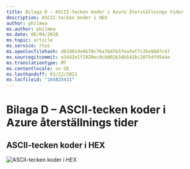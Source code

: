 ```yaml
---
title: Bilaga D – ASCII-tecken koder i Azure återställnings tider
description: ASCII-tecken koder i HEX
author: philmea
ms.author: philmea
ms.date: 06/04/2020
ms.topic: article
ms.service: rtos
ms.openlocfilehash: d819014e0b79c76a7bd7b37eafef7c35e9b07c47
ms.sourcegitcommit: e3d42e1f2920ec9cb002634b542bc20754f9544e
ms.translationtype: MT
ms.contentlocale: sv-SE
ms.lasthandoff: 03/22/2021
ms.locfileid: "104825431"
---
```

# <a name="appendix-d---azure-rtos-ascii-character-codes"></a>Bilaga D – ASCII-tecken koder i Azure återställnings tider

## <a name="ascii-character-codes-in-hex"></a>ASCII-tecken koder i HEX

![ASCII-tecken koder i HEX](media/image12.png)